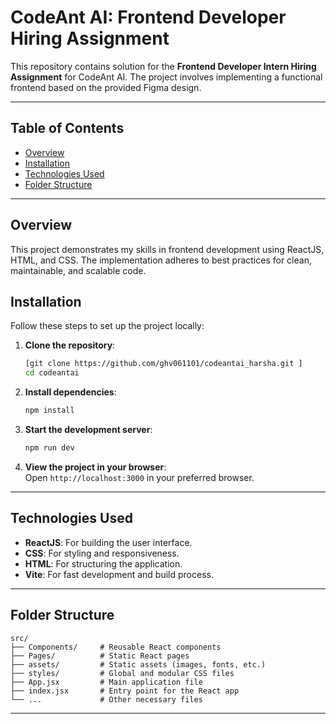 
# CodeAnt AI: Frontend Developer Hiring Assignment  

This repository contains solution for the **Frontend Developer Intern Hiring Assignment** for CodeAnt AI. The project involves implementing a functional frontend based on the provided Figma design.  

---

## Table of Contents  
- [Overview](#overview)  
- [Installation](#installation)  
- [Technologies Used](#technologies-used)  
- [Folder Structure](#folder-structure)  

---

## Overview  
This project demonstrates my skills in frontend development using ReactJS, HTML, and CSS. The implementation adheres to best practices for clean, maintainable, and scalable code.  

## Installation  

Follow these steps to set up the project locally:  

1. **Clone the repository**:  
   ```bash  
   [git clone https://github.com/ghv061101/codeantai_harsha.git ]
   cd codeantai
   ```  

2. **Install dependencies**:  
   ```bash  
   npm install  
   ```  

3. **Start the development server**:  
   ```bash  
   npm run dev  
   ```  

4. **View the project in your browser**:  
   Open `http://localhost:3000` in your preferred browser.  

---

## Technologies Used  
- **ReactJS**: For building the user interface.  
- **CSS**: For styling and responsiveness.  
- **HTML**: For structuring the application.  
- **Vite**: For fast development and build process.  

---

## Folder Structure  
```plaintext  
src/  
├── Components/     # Reusable React components
├── Pages/          # Static React pages  
├── assets/         # Static assets (images, fonts, etc.)  
├── styles/         # Global and modular CSS files  
├── App.jsx         # Main application file  
├── index.jsx       # Entry point for the React app  
└── ...             # Other necessary files  
```  
---

 
 
